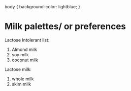 <!DOCTYPE html>
  <head>
    <title>The brewed Awakening</title>
<!DOCTYPE html>
<html>
<head>
body {
  background-color: lightblue;
}
<h1>Milk palettes/ or preferences</h1>

<p>Lactose Intolerant list:</p>
<ol>
  <li>Almond milk</li>
  <li>soy milk</li>
  <li>coconut milk</li>
</ol>

<p>Lactose milk:</p>
<ol>
  <li>whole milk</li>
  <li>skim milk</li>
</ol>

</body>
</html>

